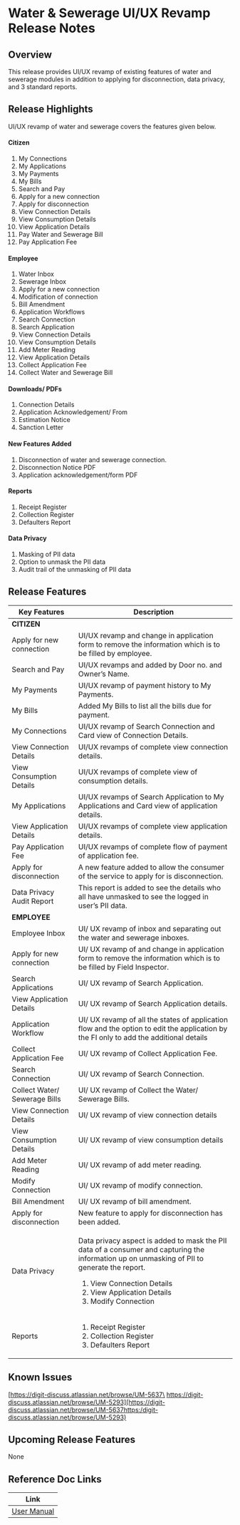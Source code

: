 # Water & Sewerage UI/UX Revamp Release Notes

## Overview <a href="#overview" id="overview"></a>

This release provides UI/UX revamp of existing features of water and sewerage modules in addition to applying for disconnection, data privacy, and 3 standard reports.

## Release Highlights <a href="#release-highlights" id="release-highlights"></a>

UI/UX revamp of water and sewerage covers the features given below.

#### Citizen <a href="#citizen" id="citizen"></a>

1. My Connections
2. My Applications
3. My Payments
4. My Bills
5. Search and Pay
6. Apply for a new connection
7. Apply for disconnection
8. View Connection Details
9. View Consumption Details
10. View Application Details
11. Pay Water and Sewerage Bill
12. Pay Application Fee

#### Employee <a href="#employee" id="employee"></a>

1. Water Inbox
2. Sewerage Inbox
3. Apply for a new connection
4. Modification of connection
5. Bill Amendment
6. Application Workflows
7. Search Connection
8. Search Application
9. View Connection Details
10. View Consumption Details
11. Add Meter Reading
12. View Application Details
13. Collect Application Fee
14. Collect Water and Sewerage Bill

#### Downloads/ PDFs <a href="#downloads-pdfs" id="downloads-pdfs"></a>

1. Connection Details
2. Application Acknowledgement/ From
3. Estimation Notice
4. Sanction Letter

#### New Features Added <a href="#new-features-added" id="new-features-added"></a>

1. Disconnection of water and sewerage connection.
2. Disconnection Notice PDF
3. Application acknowledgement/form PDF

#### Reports <a href="#reports" id="reports"></a>

1. Receipt Register
2. Collection Register
3. Defaulters Report

#### Data Privacy <a href="#data-privacy" id="data-privacy"></a>

1. Masking of PII data
2. Option to unmask the PII data
3. Audit trail of the unmasking of PII data

## Release Features <a href="#release-features" id="release-features"></a>

| Key Features                  | Description                                                                                                                                                                                                                                             |
| ----------------------------- | ------------------------------------------------------------------------------------------------------------------------------------------------------------------------------------------------------------------------------------------------------- |
| **CITIZEN**                   |                                                                                                                                                                                                                                                         |
| Apply for new connection      | UI/UX revamp and change in application form to remove the information which is to be filled by employee.                                                                                                                                                |
| Search and Pay                | UI/UX revamps and added by Door no. and Owner’s Name.                                                                                                                                                                                                   |
| My Payments                   | UI/UX revamp of payment history to My Payments.                                                                                                                                                                                                         |
| My Bills                      | Added My Bills to list all the bills due for payment.                                                                                                                                                                                                   |
| My Connections                | UI/UX revamp of Search Connection and Card view of Connection Details.                                                                                                                                                                                  |
| View Connection Details       | UI/UX revamps of complete view connection details.                                                                                                                                                                                                      |
| View Consumption Details      | UI/UX revamps of complete view of consumption details.                                                                                                                                                                                                  |
| My Applications               | UI/UX revamps of Search Application to My Applications and Card view of application details.                                                                                                                                                            |
| View Application Details      | UI/UX revamps of complete view application details.                                                                                                                                                                                                     |
| Pay Application Fee           | UI/UX revamps of complete flow of payment of application fee.                                                                                                                                                                                           |
| Apply for disconnection       | A new feature added to allow the consumer of the service to apply for is disconnection.                                                                                                                                                                 |
| Data Privacy Audit Report     | This report is added to see the details who all have unmasked to see the logged in user’s PII data.                                                                                                                                                     |
| **EMPLOYEE**                  |                                                                                                                                                                                                                                                         |
| Employee Inbox                | UI/ UX revamp of inbox and separating out the water and sewerage inboxes.                                                                                                                                                                               |
| Apply for new connection      | UI/ UX revamp of and change in application form to remove the information which is to be filled by Field Inspector.                                                                                                                                     |
| Search Applications           | UI/ UX revamp of Search Application.                                                                                                                                                                                                                    |
| View Application Details      | UI/ UX revamp of Search Application details.                                                                                                                                                                                                            |
| Application Workflow          | UI/ UX revamp of all the states of application flow and the option to edit the application by the FI only to add the additional details                                                                                                                 |
| Collect Application Fee       | UI/ UX revamp of Collect Application Fee.                                                                                                                                                                                                               |
| Search Connection             | UI/ UX revamp of Search Connection.                                                                                                                                                                                                                     |
| Collect Water/ Sewerage Bills | UI/ UX revamp of Collect the Water/ Sewerage Bills.                                                                                                                                                                                                     |
| View Connection Details       | UI/ UX revamp of view connection details                                                                                                                                                                                                                |
| View Consumption Details      | UI/ UX revamp of view consumption details                                                                                                                                                                                                               |
| Add Meter Reading             | UI/ UX revamp of add meter reading.                                                                                                                                                                                                                     |
| Modify Connection             | UI/ UX revamp of modify connection.                                                                                                                                                                                                                     |
| Bill Amendment                | UI/ UX revamp of bill amendment.                                                                                                                                                                                                                        |
| Apply for disconnection       | New feature to apply for disconnection has been added.                                                                                                                                                                                                  |
| Data Privacy                  | <p>Data privacy aspect is added to mask the PII data of a consumer and capturing the information up on unmasking of PII to generate the report.</p><ol><li>View Connection Details</li><li>View Application Details</li><li>Modify Connection</li></ol> |
| Reports                       | <ol><li>Receipt Register</li><li>Collection Register</li><li>Defaulters Report</li></ol>                                                                                                                                                                |

## Known Issues <a href="#known-issues" id="known-issues"></a>

[https://digit-discuss.atlassian.net/browse/UM-5637\
https://digit-discuss.atlassian.net/browse/UM-5293](https://digit-discuss.atlassian.net/browse/UM-5637https:/digit-discuss.atlassian.net/browse/UM-5293)

## Upcoming Release Features <a href="#upcoming-release-features" id="upcoming-release-features"></a>

None

## Reference Doc Links <a href="#reference-doc-links" id="reference-doc-links"></a>

| Link                                                                              |
| --------------------------------------------------------------------------------- |
|  [User Manual](../../../products/modules/water-and-sewerage/w-and-s-user-manual/) |

&#x20;
